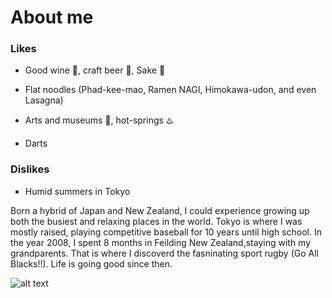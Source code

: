 # About me

### Likes
* Good wine :wine_glass:, craft beer :beers:, Sake :sake: 
* Flat noodles (Phad-kee-mao, Ramen NAGI, Himokawa-udon, and even Lasagna)

* Arts and museums :office:, hot-springs :hotsprings:
* Darts

### Dislikes
* Humid summers in Tokyo 


Born a hybrid of Japan and New Zealand, I could experience growing up both the busiest and relaxing places in the world. Tokyo is where I was mostly raised, playing competitive baseball for 10 years until high school. In the year 2008, I spent 8 months in Feilding New Zealand,staying with my grandparents. That is where I discoverd the fasninating sport rugby (Go All Blacks!!). Life is going good since then.

![alt text](https://github.com/DanYamamotoEvans/Welcome/IMG_7743.JPG "Logo Title Text 1")
